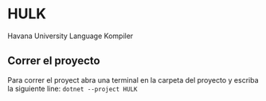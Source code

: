 # HULK

Havana University Language Kompiler

## Correr el proyecto

Para correr el proyect abra una terminal en la carpeta del proyecto y escriba la siguiente line:
    `dotnet --project HULK`
